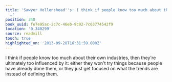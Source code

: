 ```yaml
---
title: 'Sawyer Hollenshead''s: I think if people know too much about their own industries,
  …'
position: 340
book_uuid: fe7e95ac-2c7c-46eb-9c92-7c03774542f9
location: '0.340299'
source: readmill
touch: true
highlighted_on: '2013-09-28T16:31:59.000Z'
---
```


I think if people know too much about their own industries, then they're ultimately too influenced by it: either they won't try things because people have already done them, or they just get focused on what the trends are instead of defining them.